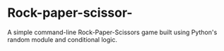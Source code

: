 # Rock-paper-scissor-
A simple command-line Rock-Paper-Scissors game built using Python's random module and conditional logic.
